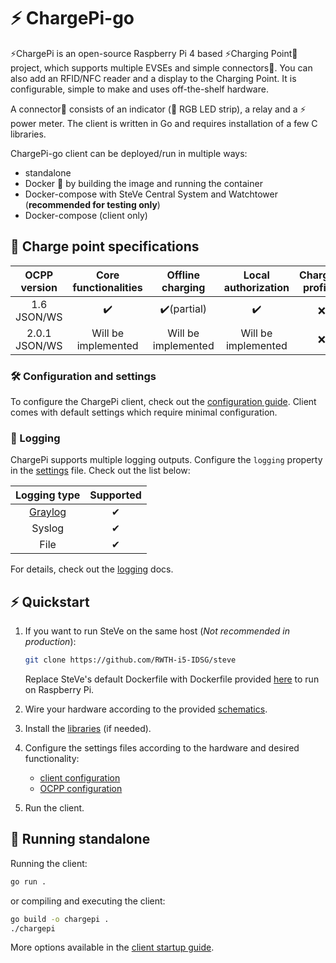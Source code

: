 # ⚡ ChargePi-go

⚡ChargePi is an open-source Raspberry Pi 4 based ⚡Charging Point🔌 project, which supports multiple EVSEs and simple
connectors🔌. You can also add an RFID/NFC reader and a display to the Charging Point. It is configurable, simple to
make and uses off-the-shelf hardware.

A connector🔌 consists of an indicator (🚥 RGB LED strip), a relay and a ⚡ power meter. The client is written in Go and
requires installation of a few C libraries.

ChargePi-go client can be deployed/run in multiple ways:

- standalone
- Docker 🐳 by building the image and running the container
- Docker-compose with SteVe Central System and Watchtower (**recommended for testing only**)
- Docker-compose (client only)

## 🔌 Charge point specifications

| OCPP version  | Core functionalities |  Offline charging   | Local authorization | Charging profiles |
|:-------------:|:--------------------:|:-------------------:|:-------------------:|:-----------------:|
|  1.6 JSON/WS  |          ✔️          |     ✔️(partial)     |         ✔️          |         ❌         |
| 2.0.1 JSON/WS | Will be implemented  | Will be implemented | Will be implemented |         ❌         |

### 🛠️ Configuration and settings

To configure the ChargePi client, check out the [configuration guide](/docs/client/configuration.md). Client comes with
default settings which require minimal configuration.

### 📑 Logging

ChargePi supports multiple logging outputs. Configure the `logging` property in the [settings](/configs/settings.json)
file. Check out the list below:

|            Logging type             | Supported |
|:-----------------------------------:|:---------:|
| [Graylog](https://www.graylog.org/) |     ✔     |
|               Syslog                |     ✔     |
|                File                 |     ✔     |

For details, check out the [logging](/docs/logging/logging.md) docs.

## ⚡ Quickstart

1. If you want to run SteVe on the same host (_Not recommended in production_):

   ```bash
   git clone https://github.com/RWTH-i5-IDSG/steve
   ```

   Replace SteVe's default Dockerfile with Dockerfile provided [here](build/package/Steve.Dockerfile) to run on
   Raspberry Pi.

2. Wire your hardware according to the provided [schematics](/docs/hardware/hardware.md).

3. Install the [libraries](/docs/client/installing-libraries.md) (if needed).

4. Configure the settings files according to the hardware and desired functionality:
    - [client configuration](/docs/client/configuration.md)
    - [OCPP configuration](/docs/ocpp/ocpp-16.md)

5. Run the client.

## 🏃 Running standalone

Running the client:

   ```bash
   go run .
   ```

or compiling and executing the client:

   ```bash
   go build -o chargepi .
   ./chargepi
   ```

More options available in the [client startup guide](docs/client/running-the-client.md).